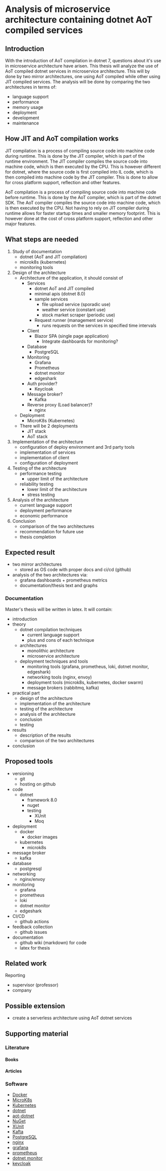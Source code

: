 # Analysis of microservice architecture containing dotnet AoT compiled services

## Introduction

With the introduction of AoT compilation in dotnet 7, questions about it's use in microservice architecture have arisen. This thesis will analyze the use of AoT compiled dotnet services in microservice architecture. This will by done by two mirror architectures, one using AoT compiled while other using JIT compiled services. The analysis will be done by comparing the two architectures in terms of:

- language support
- performance
- memory usage
- deployment
- development
- maintenance

## How JIT and AoT compilation works

JIT compilation is a process of compiling source code into machine code during runtime. This is done by the JIT compiler, which is part of the runtime environment. The JIT compiler compiles the source code into machine code, which is then executed by the CPU. This is however different for dotnet, where the source code is first compiled into IL code, which is then compiled into machine code by the JIT compiler. This is done to allow for cross platform support, reflection and other features.

AoT compilation is a process of compiling source code into machine code before runtime. This is done by the AoT compiler, which is part of the dotnet SDK. The AoT compiler compiles the source code into machine code, which is then executed by the CPU. Not having to rely on JIT compiler during runtime allows for faster startup times and smaller memory footprint. This is however done at the cost of cross platform support, reflection and other major features.

## What steps are needed

1. Study of documentation
   - dotnet (AoT and JIT compilation)
   - microk8s (kubernetes)
   - monitoring tools
2. Design of the architecture
   - Architecture of the application, it should consist of
     - Services
       - dotnet AoT and JIT compiled
       - minimal apis (dotnet 8.0)
       - sample services
         - file upload service (sporadic use)
         - weather service (constant use)
         - stock market scraper (periodic use)
       - Request runner (management service)
         - runs requests on the services in specified time intervals
     - Client
       - Blazor SPA (single page application)
         - Integrate dashboards for monitoring?
     - Database
       - PostgreSQL
     - Monitoring
       - Grafana
       - Prometheus
       - dotnet monitor
       - edgeshark
     - Auth provider?
       - Keycloak
     - Message broker?
       - Kafka
     - Reverse proxy (Load balancer)?
       - nginx
   - Deployment
     - MicroK8s (Kubernetes)
   - There will be 2 deployments
     - JIT stack
     - AoT stack
3. Implementation of the architecture
   - configuration of deploy environment and 3rd party tools
   - implementation of services
   - implementation of client
   - configuration of deployment
4. Testing of the architecture
   - performance testing
     - upper limit of the architecture
   - reliability testing
     - lower limit of the architecture
     - stress testing
5. Analysis of the architecture
   - current language support
   - deployment performance
   - economic performance
6. Conclusion
   - comparison of the two architectures
   - recommendation for future use
   - thesis completion

## Expected result

- two mirror architectures
  - stored as OS code with proper docs and ci/cd (github)
- analysis of the two architectures via:
  - grafana dashboards + prometheus metrics
  - documentation/thesis text and graphs

### Documentation

Master's thesis will be written in latex. It will contain:

- introduction
- theory
  - dotnet compilation techniques
    - current language support
    - plus and cons of each technique
  - architectures
    - monolithic architecture
    - microservice architecture
  - deployment techniques and tools
    - monitoring tools (grafana, prometheus, loki, dotnet monitor, edgeshark)
    - networking tools (nginx, envoy)
    - deployment tools (microk8s, kubernetes, docker swarm)
    - message brokers (rabbitmq, kafka)
- practical part
  - design of the architecture
  - implementation of the architecture
  - testing of the architecture
  - analysis of the architecture
  - conclusion
  - testing
- results
  - description of the results
  - comparison of the two architectures
- conclusion

## Proposed tools

- versioning
  - git
  - hosting on github
- code
  - dotnet
    - framework 8.0
    - nuget
    - testing
      - XUnit
      - Moq
- deployment
  - docker
    - docker images
  - kubernetes
    - microk8s
- message broker
  - kafka
- database
  - postgresql
- networking
  - nginx/envoy
- monitoring
  - grafana
  - prometheus
  - loki
  - dotnet monitor
  - edgeshark
- CI/CD
  - github actions
- feedback collection
  - github issues
- documentation
  - github wiki (markdown) for code
  - latex for thesis

## Related work

Reporting

- supervisor (professor)
- company

## Possible extension

- create a serverless architecture using AoT dotnet services

## Supporting material

### Literature

#### Books

#### Articles

### Software

- [Docker](https://www.docker.com/)
- [MicroK8s](https://microk8s.io/)
- [Kubernetes](https://kubernetes.io/)
- [dotnet](https://dotnet.microsoft.com/)
- [aot-dotnet](https://learn.microsoft.com/en-us/dotnet/core/deploying/native-aot/?tabs=net7%2Cwindows)
- [NuGet](https://www.nuget.org/)
- [XUnit](https://xunit.net/)
- [Kafta](https://kafka.apache.org/)
- [PostgreSQL](https://www.postgresql.org/)
- [nginx](https://www.nginx.com/)
- [grafana](https://grafana.com/)
- [prometheus](https://prometheus.io/)
- [dotnet monitor](https://github.com/dotnet/dotnet-monitor)
- [keycloak](https://www.keycloak.org/)
